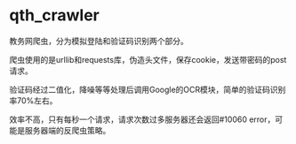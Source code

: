 # qth_crawler
教务网爬虫，分为模拟登陆和验证码识别两个部分。<br />

爬虫使用的是urllib和requests库，伪造头文件，保存cookie，发送带密码的post请求。

验证码经过二值化，降噪等等处理后调用Google的OCR模块，简单的验证码识别率70%左右。<br />

效率不高，只有每秒一个请求，请求次数过多服务器还会返回#10060 error，可能是服务器端的反爬虫策略。
